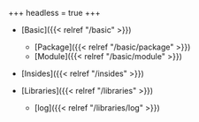 +++
headless = true
+++

- [Basic]({{< relref "/basic" >}})
  - [Package]({{< relref "/basic/package" >}})
  - [Module]({{< relref "/basic/module" >}})
- [Insides]({{< relref "/insides" >}})

- [Libraries]({{< relref "/libraries" >}})
  - [log]({{< relref "/libraries/log" >}})